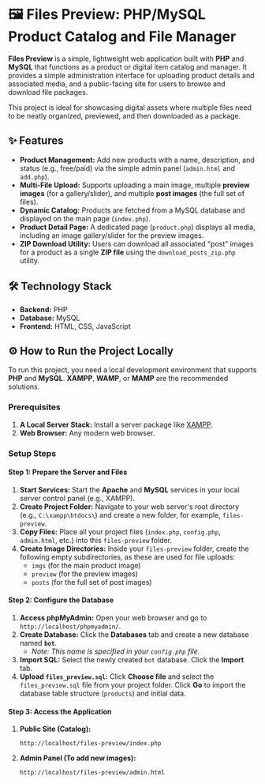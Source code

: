 # 🖼️ Files Preview: PHP/MySQL Product Catalog and File Manager

**Files Preview** is a simple, lightweight web application built with **PHP** and **MySQL** that functions as a product or digital item catalog and manager. It provides a simple administration interface for uploading product details and associated media, and a public-facing site for users to browse and download file packages.

This project is ideal for showcasing digital assets where multiple files need to be neatly organized, previewed, and then downloaded as a package.

## ✨ Features

* **Product Management:** Add new products with a name, description, and status (e.g., free/paid) via the simple admin panel (`admin.html` and `add.php`).
* **Multi-File Upload:** Supports uploading a main image, multiple **preview images** (for a gallery/slider), and multiple **post images** (the full set of files).
* **Dynamic Catalog:** Products are fetched from a MySQL database and displayed on the main page (`index.php`).
* **Product Detail Page:** A dedicated page (`product.php`) displays all media, including an image gallery/slider for the preview images.
* **ZIP Download Utility:** Users can download all associated "post" images for a product as a single **ZIP file** using the `download_posts_zip.php` utility.

## 🛠️ Technology Stack

* **Backend:** PHP
* **Database:** MySQL
* **Frontend:** HTML, CSS, JavaScript

## ⚙️ How to Run the Project Locally

To run this project, you need a local development environment that supports **PHP** and **MySQL**. **XAMPP**, **WAMP**, or **MAMP** are the recommended solutions.

### Prerequisites

1.  **A Local Server Stack:** Install a server package like [XAMPP](https://www.apachefriends.org/index.html).
2.  **Web Browser:** Any modern web browser.

### Setup Steps

#### Step 1: Prepare the Server and Files

1.  **Start Services:** Start the **Apache** and **MySQL** services in your local server control panel (e.g., XAMPP).
2.  **Create Project Folder:** Navigate to your web server's root directory (e.g., `C:\xampp\htdocs\`) and create a new folder, for example, `files-preview`.
3.  **Copy Files:** Place all your project files (`index.php`, `config.php`, `admin.html`, etc.) into this `files-preview` folder.
4.  **Create Image Directories:** Inside your `files-preview` folder, create the following empty subdirectories, as these are used for file uploads:
    * `imgs` (for the main product image)
    * `preview` (for the preview images)
    * `posts` (for the full set of post images)

#### Step 2: Configure the Database

1.  **Access phpMyAdmin:** Open your web browser and go to `http://localhost/phpmyadmin/`.
2.  **Create Database:** Click the **Databases** tab and create a new database named **`bot`**.
    * *Note: This name is specified in your `config.php` file.*
3.  **Import SQL:** Select the newly created `bot` database. Click the **Import** tab.
4.  **Upload `files_preview.sql`:** Click **Choose file** and select the `files_preview.sql` file from your project folder. Click **Go** to import the database table structure (`products`) and initial data.

#### Step 3: Access the Application

1.  **Public Site (Catalog):**
    ```
    http://localhost/files-preview/index.php
    ```
2.  **Admin Panel (To add new images):**
    ```
    http://localhost/files-preview/admin.html
    ```
